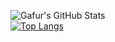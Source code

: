 ![Gafur's GitHub Stats](https://github-readme-stats.vercel.app/api?username=Gafur-Sharipov&show_icons=true&theme=radical)
<br />
[![Top Langs](https://github-readme-stats.vercel.app/api/top-langs/?username=Gafur-Sharipov)](https://github.com/anuraghazra/github-readme-stats)
